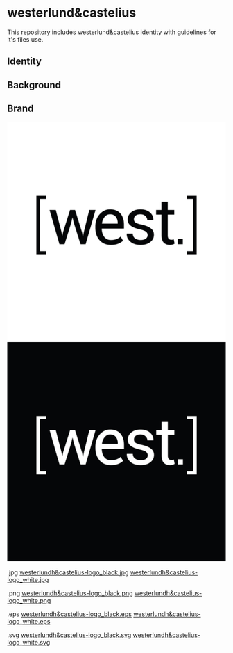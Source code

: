 westerlund&castelius
============= 

This repository includes westerlund&castelius identity with guidelines for it's files use.

Identity 
-------


Background
-------



Brand
-------

![Alt text](/logo/westerlundh&castelius-logo_black.jpg "")
![Alt text](/logo/westerlundh&castelius-logo_white.jpg "")

.jpg
<a href="https://github.com/westerlundhcastelius/identity/blob/master/logo/westerlundh&castelius-logo_black.jpg">westerlundh&castelius-logo_black.jpg</a>
<a href="https://github.com/westerlundhcastelius/identity/blob/master/logo/westerlundh&castelius-logo_white.jpg">westerlundh&castelius-logo_white.jpg</a>

.png
<a href="https://github.com/westerlundhcastelius/identity/blob/master/logo/westerlundh&castelius-logo_black.png">westerlundh&castelius-logo_black.png</a>
<a href="https://github.com/westerlundhcastelius/identity/blob/master/logo/westerlundh&castelius-logo_white.png">westerlundh&castelius-logo_white.png</a>

.eps
<a href="https://github.com/westerlundhcastelius/identity/blob/master/logo/westerlundh&castelius-logo_black.eps">westerlundh&castelius-logo_black.eps</a>
<a href="https://github.com/westerlundhcastelius/identity/blob/master/logo/westerlundh&castelius-logo_white.eps">westerlundh&castelius-logo_white.eps</a>

.svg
<a href="https://github.com/westerlundhcastelius/identity/blob/master/logo/westerlundh&castelius-logo_black.svg">westerlundh&castelius-logo_black.svg</a>
<a href="https://github.com/westerlundhcastelius/identity/blob/master/logo/westerlundh&castelius-logo_white.svg">westerlundh&castelius-logo_white.svg</a>